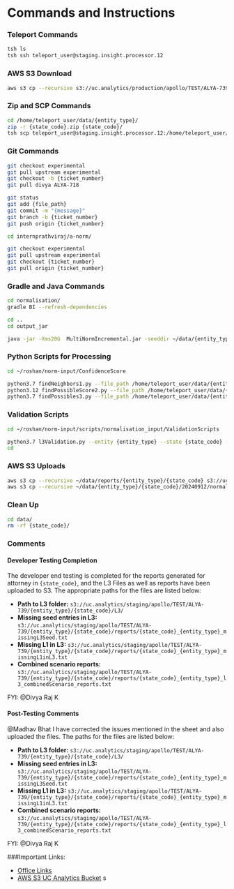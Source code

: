 
# Commands and Instructions

### Teleport Commands
```bash
tsh ls
tsh ssh teleport_user@staging.insight.processor.12
```

### AWS S3 Download
```bash
aws s3 cp --recursive s3://uc.analytics/production/apollo/TEST/ALYA-739/{entity_type}/{state_code}/20240912/normal/ /home/teleport_user/data/{entity_type}/{state_code}/20240912/normal/
```

### Zip and SCP Commands
```bash
cd /home/teleport_user/data/{entity_type}/
zip -r {state_code}.zip {state_code}/
tsh scp teleport_user@staging.insight.processor.12:/home/teleport_user/data/{entity_type}/{state_code}.zip /home/mis/norm/{entity_type}/
```

### Git Commands
```bash
git checkout experimental
git pull upstream experimental
git checkout -b {ticket_number}
git pull divya ALYA-718

git status
git add {file_path}
git commit -m "{message}"
git branch -b {ticket_number}
git push origin {ticket_number}

cd internprathviraj/a-norm/

git checkout experimental
git pull upstream experimental
git checkout {ticket_number}
git pull origin {ticket_number}
```

### Gradle and Java Commands
```bash
cd normalisation/
gradle BI --refresh-dependencies

cd ..
cd output_jar

java -jar -Xms20G  MultiNormIncremental.jar -seeddir ~/data/{entity_type}/{state_code}/20240912/normal/seed/ -newdir ~/data/{entity_type}/{state_code}/20240912/normal/L1/with_id/ -outdir ~/data/{entity_type}/{state_code}/20240912/normal/L3/ -stateAdditionalDataDir ~/data/{entity_type}/{state_code}/20240912/normal/L1/additional_info_json/ -seedBarAdditionalData ~/data/{entity_type}/{state_code}/20240912/normal/seed_bar_additional_data/{state_code}.json -seedSosAdditionalData ~/data/{entity_type}/{state_code}/20240912/normal/seed/sos_json/{state_code}.json -state {state_code} -entity A
```

### Python Scripts for Processing
```bash
cd ~/roshan/norm-input/ConfidenceScore

python3.7 findNeighbors1.py --file_path /home/teleport_user/data/{entity_type}/{state_code}/20240912/normal/L3/ 
python3.12 findPossibleScore2.py --file_path /home/teleport_user/data/{entity_type}/{state_code}/20240912/normal/L3/ 
python3.7 findPossibles3.py --file_path /home/teleport_user/data/{entity_type}/{state_code}/20240912/normal/L3/
```

### Validation Scripts
```bash
cd ~/roshan/norm-input/scripts/normalisation_input/ValidationScripts

python3.7 l3Validation.py --entity {entity_type} --state {state_code} --path /home/teleport_user/data/{entity_type}/{state_code}/20240912/normal --runID 20240912 --type normal --dryrun
cd
```

### AWS S3 Uploads
```bash
aws s3 cp --recursive ~/data/reports/{entity_type}/{state_code} s3://uc.analytics/staging/apollo/TEST/ALYA-739/{entity_type}/{state_code}/reports
aws s3 cp --recursive ~/data/{entity_type}/{state_code}/20240912/normal/L3 s3://uc.analytics/staging/apollo/TEST/ALYA-739/{entity_type}/{state_code}/L3
```

### Clean Up
```bash
cd data/
rm -rf {state_code}/
```

### Comments

#### Developer Testing Completion
The developer end testing is completed for the reports generated for attorney in `{state_code}`, and the L3 Files as well as reports have been uploaded to S3. The appropriate paths for the files are listed below:

- **Path to L3 folder:** `s3://uc.analytics/staging/apollo/TEST/ALYA-739/{entity_type}/{state_code}/L3/`
- **Missing seed entries in L3:** `s3://uc.analytics/staging/apollo/TEST/ALYA-739/{entity_type}/{state_code}/reports/{state_code}_{entity_type}_missingL3Seed.txt`
- **Missing L1 in L3:** `s3://uc.analytics/staging/apollo/TEST/ALYA-739/{entity_type}/{state_code}/reports/{state_code}_{entity_type}_missingL1inL3.txt`
- **Combined scenario reports:** `s3://uc.analytics/staging/apollo/TEST/ALYA-739/{entity_type}/{state_code}/reports/{state_code}_{entity_type}_l3_combinedScenario_reports.txt`

FYI: @Divya Raj K

#### Post-Testing Comments
@Madhav Bhat I have corrected the issues mentioned in the sheet and also uploaded the files. The paths for the files are listed below:

- **Path to L3 folder:** `s3://uc.analytics/staging/apollo/TEST/ALYA-739/{entity_type}/{state_code}/L3/`
- **Missing seed entries in L3:** `s3://uc.analytics/staging/apollo/TEST/ALYA-739/{entity_type}/{state_code}/reports/{state_code}_{entity_type}_missingL3Seed.txt`
- **Missing L1 in L3:** `s3://uc.analytics/staging/apollo/TEST/ALYA-739/{entity_type}/{state_code}/reports/{state_code}_{entity_type}_missingL1inL3.txt`
- **Combined scenario reports:** `s3://uc.analytics/staging/apollo/TEST/ALYA-739/{entity_type}/{state_code}/reports/{state_code}_{entity_type}_l3_combinedScenario_reports.txt`

FYI: @Divya Raj K

###Important Links:
- [Office Links](https://intranet.unicourt.net:9879/office-links)
- [AWS S3 UC Analytics Bucket](https://us-east-1.console.aws.amazon.com/s3/buckets/uc.analytics?region=us-east-1&bucketType=general&prefix=staging/apollo/TEST/ALYA-739/)
s
